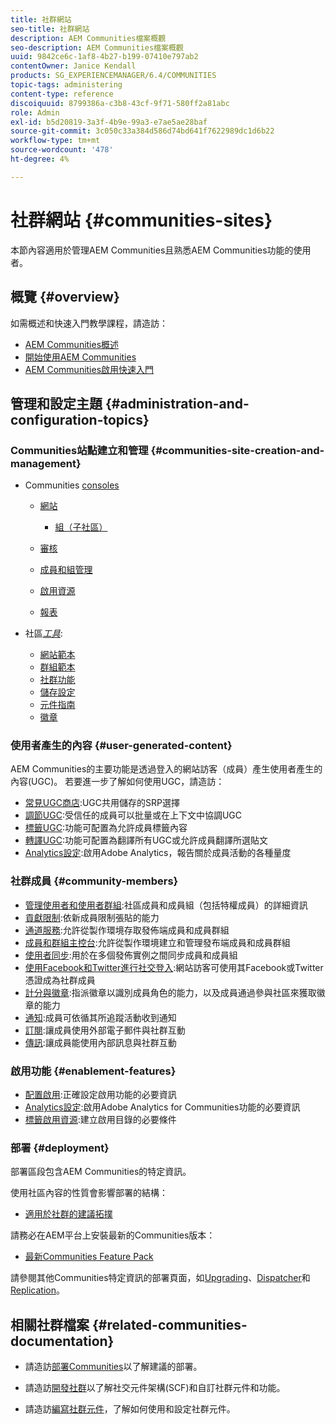```yaml
---
title: 社群網站
seo-title: 社群網站
description: AEM Communities檔案概觀
seo-description: AEM Communities檔案概觀
uuid: 9842ce6c-1af8-4b27-b199-07410e797ab2
contentOwner: Janice Kendall
products: SG_EXPERIENCEMANAGER/6.4/COMMUNITIES
topic-tags: administering
content-type: reference
discoiquuid: 8799386a-c3b8-43cf-9f71-580ff2a81abc
role: Admin
exl-id: b5d20819-3a3f-4b9e-99a3-e7ae5ae28baf
source-git-commit: 3c050c33a384d586d74bd641f7622989dc1d6b22
workflow-type: tm+mt
source-wordcount: '478'
ht-degree: 4%

---
```


# 社群網站 {#communities-sites}

本節內容適用於管理AEM Communities且熟悉AEM Communities功能的使用者。

## 概覽 {#overview}

如需概述和快速入門教學課程，請造訪：

* [AEM Communities概述](overview.md)
* [開始使用AEM Communities](getting-started.md)
* [AEM Communities啟用快速入門](getting-started-enablement.md)

## 管理和設定主題 {#administration-and-configuration-topics}

### Communities站點建立和管理 {#communities-site-creation-and-management}

* Communities [consoles](consoles.md)

   * [網站](sites-console.md)

      * [組（子社區）](groups.md)
   * [審核](moderation.md)
   * [成員和組管理](members.md)
   * [啟用資源](resources.md)
   * [報表](reports.md)


* 社區&#x200B;[*工具*](tools.md):

   * [網站範本](sites.md)
   * [群組範本](tools-groups.md)
   * [社群功能](functions.md)
   * [儲存設定](srp-config.md)
   * [元件指南](components-guide.md)
   * [徽章](badges.md)


### 使用者產生的內容 {#user-generated-content}

AEM Communities的主要功能是透過登入的網站訪客（成員）產生使用者產生的內容(UGC)。 若要進一步了解如何使用UGC，請造訪：

* [常見UGC商店](working-with-srp.md):UGC共用儲存的SRP選擇
* [調節UGC](moderate-ugc.md):受信任的成員可以批量或在上下文中協調UGC
* [標籤UGC](tag-ugc.md):功能可配置為允許成員標籤內容
* [轉譯UGC](translate-ugc.md):功能可配置為翻譯所有UGC或允許成員翻譯所選貼文
* [Analytics設定](analytics.md):啟用Adobe Analytics，報告關於成員活動的各種量度

### 社群成員 {#community-members}

* [管理使用者和使用者群組](users.md):社區成員和成員組（包括特權成員）的詳細資訊
* [貢獻限制](limits.md):依新成員限制張貼的能力
* [通道服務](deploy-communities.md#tunnel-service-on-author):允許從製作環境存取發佈端成員和成員群組
* [成員和群組主控台](members.md):允許從製作環境建立和管理發布端成員和成員群組
* [使用者同步](sync.md):用於在多個發佈實例之間同步成員和成員組
* [使用Facebook和Twitter進行社交登入](social-login.md):網站訪客可使用其Facebook或Twitter憑證成為社群成員
* [計分與徽章](implementing-scoring.md):指派徽章以識別成員角色的能力，以及成員通過參與社區來獲取徽章的能力
* [通知](notifications.md):成員可依循其所追蹤活動收到通知
* [訂閱](subscriptions.md):讓成員使用外部電子郵件與社群互動
* [傳訊](messaging.md):讓成員能使用內部訊息與社群互動

### 啟用功能 {#enablement-features}

* [配置啟用](enablement.md):正確設定啟用功能的必要資訊
* [Analytics設定](analytics.md):啟用Adobe Analytics for Communities功能的必要資訊
* [標籤啟用資源](tag-resources.md):建立啟用目錄的必要條件

### 部署 {#deployment}

部署區段包含AEM Communities的特定資訊。

使用社區內容的性質會影響部署的結構：

* [適用於社群的建議拓撲](topologies.md)

請務必在AEM平台上安裝最新的Communities版本：

* [最新Communities Feature Pack](deploy-communities.md#latestfeaturepack)

請參閱其他Communities特定資訊的部署頁面，如[Upgrading](upgrade.md)、[Dispatcher](dispatcher.md)和[Replication](deploy-communities.md#replication-agents-on-author)。

## 相關社群檔案 {#related-communities-documentation}

* 請造訪[部署Communities](deploy-communities.md)以了解建議的部署。

* 請造訪[開發社群](communities.md)以了解社交元件架構(SCF)和自訂社群元件和功能。

* 請造訪[編寫社群元件](author-communities.md)，了解如何使用和設定社群元件。
